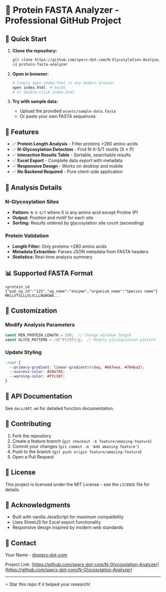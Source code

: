 # 🧬 Protein FASTA Analyzer - Professional GitHub Project

## 🚀 Quick Start

1. **Clone the repository:**
   ```bash
   git clone https://github.com/sperx-dot-com/N-Glycosylation-Analyze.git
   cd protein-fasta-analyzer
   ```

2. **Open in browser:**
   ```bash
   # Simply open index.html in any modern browser
   open index.html  # macOS
   # or double-click index.html
   ```

3. **Try with sample data:**
   - Upload the provided `assets/sample-data.fasta`
   - Or paste your own FASTA sequences

## 🔧 Features

- ✅ **Protein Length Analysis** - Filter proteins >280 amino acids
- ✅ **N-Glycosylation Detection** - Find N-X-S/T motifs (X ≠ P)
- ✅ **Interactive Results Table** - Sortable, searchable results
- ✅ **Excel Export** - Complete data export with metadata
- ✅ **Responsive Design** - Works on desktop and mobile
- ✅ **No Backend Required** - Pure client-side application

## 🧪 Analysis Details

### N-Glycosylation Sites
- **Pattern:** `N-X-S/T` where X is any amino acid except Proline (P)
- **Output:** Position and motif for each site
- **Sorting:** Results ordered by glycosylation site count (ascending)

### Protein Validation
- **Length Filter:** Only proteins >280 amino acids
- **Metadata Extraction:** Parses JSON metadata from FASTA headers
- **Statistics:** Real-time analysis summary

## 📊 Supported FASTA Format

```fasta
>protein_id {"pub_og_id":"123","og_name":"enzyme","organism_name":"Species name"}
MKLLVTSLLLVLVLLLNGWGWA...
```

## 🎨 Customization

### Modify Analysis Parameters
```javascript
const MIN_PROTEIN_LENGTH = 280;  // Change minimum length
const GLYCO_PATTERN = /N[^P][ST]/g;  // Modify glycosylation pattern
```

### Update Styling
```css
:root {
  --primary-gradient: linear-gradient(45deg, #667eea, #764ba2);
  --success-color: #28a745;
  --warning-color: #ffc107;
}
```

## 📝 API Documentation

See `docs/API.md` for detailed function documentation.

## 🤝 Contributing

1. Fork the repository
2. Create a feature branch (`git checkout -b feature/amazing-feature`)
3. Commit your changes (`git commit -m 'Add amazing feature'`)
4. Push to the branch (`git push origin feature/amazing-feature`)
5. Open a Pull Request

## 📄 License

This project is licensed under the MIT License - see the `LICENSE` file for details.

## 🙏 Acknowledgments

- Built with vanilla JavaScript for maximum compatibility
- Uses SheetJS for Excel export functionality
- Responsive design inspired by modern web standards

## 📧 Contact

Your Name - [@sperx-dot-com](https://github.com/sperx-dot-com)

Project Link: [https://github.com/sperx-dot-com/N-Glycosylation-Analyzer] (https://github.com/sperx-dot-com/N-Glycosylation-Analyzer)

---

⭐ Star this repo if it helped your research!

